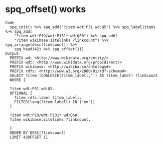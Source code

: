 # spq_offset() works

    Code
      spq_init() %>% spq_add("?item wdt:P31 wd:Q5") %>% spq_label(item) %>% spq_add(
        "?item wdt:P19/wdt:P131* wd:Q60") %>% spq_add(
        "?item wikibase:sitelinks ?linkcount") %>% spq_arrange(desc(linkcount)) %>%
        spq_head(42) %>% spq_offset(11)
    Output
      PREFIX wd: <http://www.wikidata.org/entity/>
      PREFIX wdt: <http://www.wikidata.org/prop/direct/>
      PREFIX wikibase: <http://wikiba.se/ontology#>
      PREFIX rdfs: <http://www.w3.org/2000/01/rdf-schema#>
      SELECT ?item (COALESCE(?item_labell,'') AS ?item_label) ?linkcount
      WHERE {
      
      ?item wdt:P31 wd:Q5.
      OPTIONAL {
      	?item rdfs:label ?item_labell.
      	FILTER(lang(?item_labell) IN ('en'))
      }
      
      ?item wdt:P19/wdt:P131* wd:Q60.
      ?item wikibase:sitelinks ?linkcount.
      
      }
      ORDER BY DESC(?linkcount)
      LIMIT 42OFFSET 11

